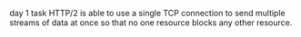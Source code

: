 day 1 task
 HTTP/2 is able to use a single TCP connection to send multiple streams of data at once so that no one resource blocks any other resource.
